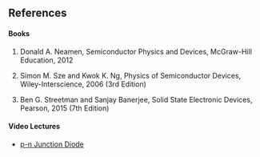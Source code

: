 ## References
#### Books
1) Donald A. Neamen, Semiconductor Physics and Devices, McGraw-Hill Education, 2012

2) Simon M. Sze and Kwok K. Ng, Physics of Semiconductor Devices, Wiley-Interscience, 2006 (3rd Edition)

3) Ben G. Streetman and Sanjay Banerjee, Solid State Electronic Devices, Pearson, 2015 (7th Edition)

#### Video Lectures
- [p-n Junction Diode](https://nptel.ac.in/courses/117107095)

